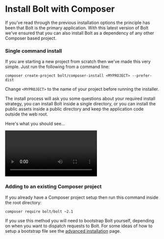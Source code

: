 Install Bolt with Composer
=============================

If you've read through the previous installation options the principle has been that Bolt
is the primary application. With this latest version of Bolt we've ensured that you can
also install Bolt as a dependency of any other Composer based project.

### Single command install

If you are starting a new project from scratch then we've made this very simple. Just run
the following from a command line:

`composer create-project bolt/composer-install <MYPROJECT> --prefer-dist`

Change `<MYPROJECT>` to the name of your project before running the installer.

The install process will ask you some questions about your required install strategy, you
can install Bolt inside a single directory, or you can install the public assets inside a
public directory and keep the application code outside the web root.

Here's what you should see...

<video controls="controls">
  <source src="https://dl.dropboxusercontent.com/u/20154/composer-install-video.mp4" type="video/mp4">
</video>


### Adding to an existing Composer project

If you already have a Composer project setup then run this command inside the root
directory:

`composer require bolt/bolt ~2.1`

If you use this method you will need to bootstrap Bolt yourself, depending on when you
want to dispatch requests to Bolt. For some ideas of how to setup a bootstrap file see the
<a href="/installation-advanced">advanced installation</a> page.

